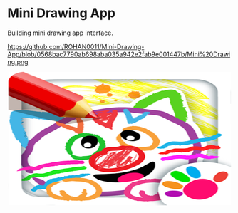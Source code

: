 # Mini Drawing  App
 Building mini drawing app interface.

https://github.com/ROHAN0011/Mini-Drawing-App/blob/0568bac7790ab698aba035a942e2fab9e001447b/Mini%20Drawing.png

<p align= "center"><img src="https://github.com/ROHAN0011/Mini-Drawing-App/blob/0568bac7790ab698aba035a942e2fab9e001447b/Mini%20Drawing.png" width="500" height= "300"></p>
